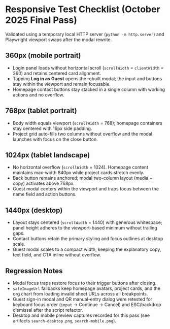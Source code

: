 # Responsive Test Checklist (October 2025 Final Pass)

Validated using a temporary local HTTP server (`python -m http.server`) and Playwright viewport swaps after the modal rewrite.

## 360px (mobile portrait)
- Login panel loads without horizontal scroll (`scrollWidth` = `clientWidth` = 360) and retains centered card alignment.
- Tapping **Log in as Guest** opens the rebuilt modal; the input and buttons stay within the viewport and remain focusable.
- Homepage contact buttons stay stacked in a single column with working actions and no overflow.

## 768px (tablet portrait)
- Body width equals viewport (`scrollWidth` = 768); homepage containers stay centered with 16px side padding.
- Project grid auto-fills two columns without overflow and the modal launches with focus on the close button.

## 1024px (tablet landscape)
- No horizontal overflow (`scrollWidth` = 1024). Homepage content maintains max-width 840px while project cards stretch evenly.
- Back button remains anchored; modal two-column layout (media + copy) activates above 768px.
- Guest modal centers within the viewport and traps focus between the name field and action buttons.

## 1440px (desktop)
- Layout stays centered (`scrollWidth` = 1440) with generous whitespace; panel height adheres to the viewport-based minimum without trailing gaps.
- Contact buttons retain the primary styling and focus outlines at desktop scale.
- Guest modal scales to a compact width, keeping the explanatory copy, text field, and CTA inline without overflow.

## Regression Notes
- Modal focus traps restore focus to their trigger buttons after closing.
- `safeImageUrl` fallbacks keep homepage avatars, project cards, and the org chart from loading invalid sheet URLs across all breakpoints.
- Guest sign-in modal and QR manual-entry dialog were retested for keyboard focus order (`input` → Continue → Cancel) and ESC/backdrop dismissal after the script refactor.
- Desktop and mobile preview captures recorded for this pass (see artifacts `search-desktop.png`, `search-mobile.png`).
